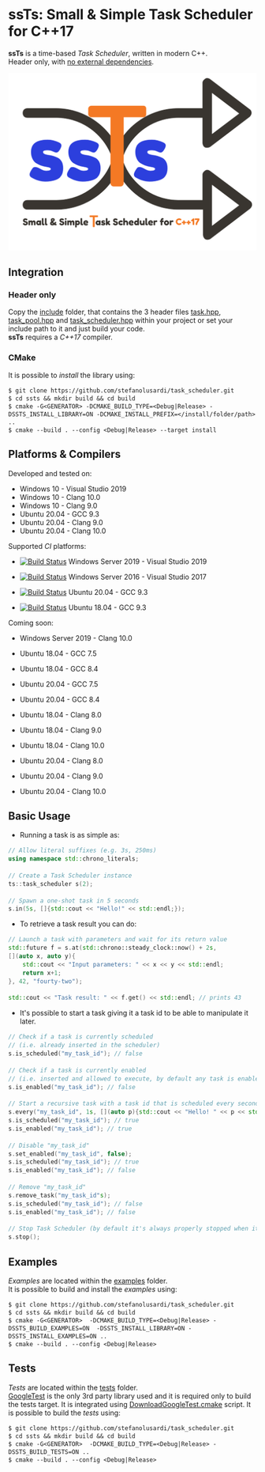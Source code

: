 # ssTs: Small &amp; Simple Task Scheduler for C++17

**ssTs** is a time-based *Task Scheduler*, written in modern C++.  
Header only, with [no external dependencies](#tests).

![ssTs](/logo/ssTs_logo.png)

## Integration

### Header only
Copy the [include](/include) folder, that contains the 3 header files [task.hpp](/include/ssts/task.hpp), [task_pool.hpp](/include/ssts/task_pool.hpp) and [task_scheduler.hpp](/include/ssts/task_scheduler.hpp) within your project or set your include path to it and just build your code.  
**ssTs** requires a *C++17* compiler.

### CMake
It is possible to *install* the library using:
```console
$ git clone https://github.com/stefanolusardi/task_scheduler.git
$ cd ssts && mkdir build && cd build
$ cmake -G<GENERATOR> -DCMAKE_BUILD_TYPE=<Debug|Release> -DSSTS_INSTALL_LIBRARY=ON -DCMAKE_INSTALL_PREFIX=</install/folder/path> ..
$ cmake --build . --config <Debug|Release> --target install 
```

## Platforms & Compilers
Developed and tested on:
*   Windows 10 - Visual Studio 2019
*   Windows 10 - Clang 10.0
*   Windows 10 - Clang 9.0
*   Ubuntu 20.04 - GCC 9.3
*   Ubuntu 20.04 - Clang 9.0
*   Ubuntu 20.04 - Clang 10.0

Supported *CI* platforms:
* [![Build Status](https://stefanolusardi.visualstudio.com/ssts/_apis/build/status/ssts_pipeline?branchName=master&jobName=Windows2019_VisualStudio2019)](https://stefanolusardi.visualstudio.com/ssts/_build/latest?definitionId=14&branchName=master)
Windows Server 2019 - Visual Studio 2019

* [![Build Status](https://stefanolusardi.visualstudio.com/ssts/_apis/build/status/ssts_pipeline?branchName=master&jobName=Windows2016_VisualStudio2017)](https://stefanolusardi.visualstudio.com/ssts/_build/latest?definitionId=14&branchName=master)
Windows Server 2016 - Visual Studio 2017

* [![Build Status](https://stefanolusardi.visualstudio.com/ssts/_apis/build/status/ssts_pipeline?branchName=master&jobName=Ubuntu2004_GCC9)](https://stefanolusardi.visualstudio.com/ssts/_build/latest?definitionId=14&branchName=master)
Ubuntu 20.04 - GCC 9.3

* [![Build Status](https://stefanolusardi.visualstudio.com/ssts/_apis/build/status/ssts_pipeline?branchName=master&jobName=Ubuntu1804_GCC9)](https://stefanolusardi.visualstudio.com/ssts/_build/latest?definitionId=14&branchName=master)
Ubuntu 18.04 - GCC 9.3


Coming soon:
*   Windows Server 2019 - Clang 10.0

*   Ubuntu 18.04 - GCC 7.5
*   Ubuntu 18.04 - GCC 8.4

*   Ubuntu 20.04 - GCC 7.5
*   Ubuntu 20.04 - GCC 8.4

*   Ubuntu 18.04 - Clang 8.0
*   Ubuntu 18.04 - Clang 9.0
*   Ubuntu 18.04 - Clang 10.0

*   Ubuntu 20.04 - Clang 8.0
*   Ubuntu 20.04 - Clang 9.0
*   Ubuntu 20.04 - Clang 10.0

## Basic Usage
* Running a task is as simple as:
```cpp
// Allow literal suffixes (e.g. 3s, 250ms)
using namespace std::chrono_literals;

// Create a Task Scheduler instance
ts::task_scheduler s(2);

// Spawn a one-shot task in 5 seconds
s.in(5s, []{std::cout << "Hello!" << std::endl;});
```

* To retrieve a task result you can do:
```cpp
// Launch a task with parameters and wait for its return value
std::future f = s.at(std::chrono::steady_clock::now() + 2s, 
[](auto x, auto y){ 
    std::cout << "Input parameters: " << x << y << std::endl;
    return x+1; 
}, 42, "fourty-two");

std::cout << "Task result: " << f.get() << std::endl; // prints 43
```

* It's possible to start a task giving it a task id to be able to manipulate it later.
```cpp
// Check if a task is currently scheduled 
// (i.e. already inserted in the scheduler)
s.is_scheduled("my_task_id"); // false

// Check if a task is currently enabled
// (i.e. inserted and allowed to execute, by default any task is enabled)
s.is_enabled("my_task_id"); // false

// Start a recursive task with a task id that is scheduled every second
s.every("my_task_id", 1s, [](auto p){std::cout << "Hello! " << p << std::endl;}, "some_task_parameter");
s.is_scheduled("my_task_id"); // true
s.is_enabled("my_task_id"); // true

// Disable "my_task_id"
s.set_enabled("my_task_id", false);
s.is_scheduled("my_task_id"); // true
s.is_enabled("my_task_id"); // false

// Remove "my_task_id"
s.remove_task("my_task_id"s);
s.is_scheduled("my_task_id"); // false
s.is_enabled("my_task_id"); // false

// Stop Task Scheduler (by default it's always properly stopped when it goes out of scope)
s.stop();
```

## Examples
*Examples* are located within the [examples](/examples) folder.  
It is possible to build and install the *examples* using:
```console
$ git clone https://github.com/stefanolusardi/task_scheduler.git
$ cd ssts && mkdir build && cd build
$ cmake -G<GENERATOR>  -DCMAKE_BUILD_TYPE=<Debug|Release> -DSSTS_BUILD_EXAMPLES=ON  -DSSTS_INSTALL_LIBRARY=ON -DSSTS_INSTALL_EXAMPLES=ON ..
$ cmake --build . --config <Debug|Release>
```

## Tests
*Tests* are located within the [tests](/tests) folder.  
[GoogleTest](https://github.com/google/googletest) is the only 3rd party library used and it is required only to build the tests target.
It is integrated using [DownloadGoogleTest.cmake](/cmake/DownloadGoogleTest.cmake) script. 
It is possible to build the *tests* using:
```console
$ git clone https://github.com/stefanolusardi/task_scheduler.git
$ cd ssts && mkdir build && cd build
$ cmake -G<GENERATOR>  -DCMAKE_BUILD_TYPE=<Debug|Release> -DSSTS_BUILD_TESTS=ON ..
$ cmake --build . --config <Debug|Release>
```
